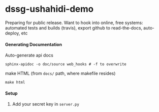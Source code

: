 dssg-ushahidi-demo
==================

Preparing for public release. Want to hook into online, free systems: automated tests and builds (travis), export github to read-the-docs, auto-deploy, etc

#### Generating Documentation

Auto-generate api docs

```
sphinx-apidoc -o doc/source web_hooks # -f to overwrite
```

make HTML (from `docs/` path, where makefile resides)
 
```
make html
```

#### Setup

1. Add your secret key in `server.py`